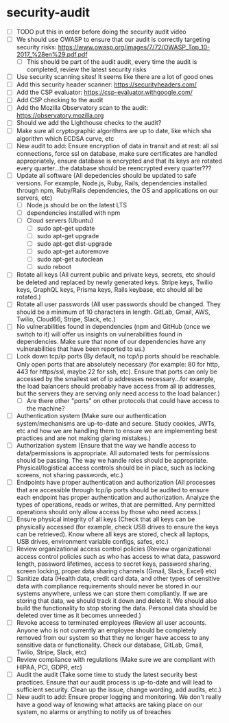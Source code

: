 # security-audit

- [ ] TODO put this in order before doing the security audit video
- [ ] We should use OWASP to ensure that our audit is correctly targeting security risks: https://www.owasp.org/images/7/72/OWASP_Top_10-2017_%28en%29.pdf.pdf
  - [ ] This should be part of the audit audit, every time the audit is completed, review the latest security risks
- [ ] Use security scanning sites! It seems like there are a lot of good ones
- [ ] Add this security header scanner: https://securityheaders.com/
- [ ] Add the CSP evaluator: https://csp-evaluator.withgoogle.com/
- [ ] Add CSP checking to the audit
- [ ] Add the Mozilla Observatory scan to the audit: https://observatory.mozilla.org
- [ ] Should we add the Lighthouse checks to the audit?
- [ ] Make sure all cryptographic algorithms are up to date, like which sha algorithm which ECDSA curve, etc
- [ ] New audit to add: Ensure encryption of data in transit and at rest: all ssl connections, force ssl on database, make sure certificates are handled appropriately, ensure database is encrypted and that its keys are rotated every quarter...the database should be reencrypted every quarter???
- [ ] Update all software (All depedencies should be updated to safe versions. For example, Node.js, Ruby, Rails, dependencies installed through npm, Ruby/Rails dependencies, the OS and applications on our servers, etc)
  - [ ] Node.js should be on the latest LTS
  - [ ] dependencies installed with npm
  - [ ] Cloud servers (Ubuntu)
    - [ ] sudo apt-get update
    - [ ] sudo apt-get upgrade
    - [ ] sudo apt-get dist-upgrade
    - [ ] sudo apt-get autoremove
    - [ ] sudo apt-get autoclean
    - [ ] sudo reboot
- [ ] Rotate all keys (All current public and private keys, secrets, etc should be deleted and replaced by newly generated keys. Stripe keys, Twilio keys, GraphQL keys, Prisma keys, Rails keybase, etc should all be rotated.)
- [ ] Rotate all user passwords (All user passwords should be changed. They should be a minimum of 10 characters in length. GitLab, Gmail, AWS, Twilio, Cloud66, Stripe, Slack, etc.)
- [ ] No vulnerabilities found in dependencies (npm and GitHub (once we switch to it) will offer us insights on vulnerabilities found in dependencies. Make sure that none of our dependencies have any vulnerabilities that have been reported to us.)
- [ ] Lock down tcp/ip ports (By default, no tcp/ip ports should be reachable. Only open ports that are absolutely necessary (for example: 80 for http, 443 for https/ssl, maybe 22 for ssh, etc). Ensure that ports can only be accessed by the smallest set of ip addresses necessary...for example, the load balancers should probably have access from all ip addresses, but the servers they are serving only need access to the load balancer.)
  - [ ]  Are there other "ports" on other protocols that could have access to the machine?
- [ ] Authentication system (Make sure our authentication system/mechanisms are up-to-date and secure. Study cookies, JWTs, etc and how we are handling them to ensure we are implementing best practices and are not making glaring mistakes.)
- [ ] Authorization system (Ensure that the way we handle access to data/permissions is appropriate. All automated tests for permissions should be passing. The way we handle roles should be appropriate. Physical/logistical access controls should be in place, such as locking screens, not sharing passwords, etc.)
- [ ] Endpoints have proper authentication and authorization (All processes that are accessible through tcp/ip ports should be audited to ensure each endpoint has proper authentication and authorization. Analyze the types of operations, reads or writes, that are permitted. Any permitted operations should only allow access by those who need access.)
- [ ] Ensure physical integrity of all keys (Check that all keys can be physically accessed (for example, check USB drives to ensure the keys can be retrieved). Know where all keys are stored, check all laptops, USB drives, environment variable configs, safes, etc.)
- [ ] Review organizational access control policies (Review organizational access control policies such as who has access to what data, password length, password lifetimes, access to secret keys, password sharing, screen locking, proper data sharing channels (Gmail, Slack, Excel) etc)
- [ ] Sanitize data (Health data, credit card data, and other types of sensitive data with compliance requirements should never be stored in our systems anywhere, unless we can store them compliantly. If we are storing that data, we should track it down and delete it. We should also build the functionality to stop storing the data. Personal data should be deleted over time as it becomes unneeded.)
- [ ]  Revoke access to terminated employees (Review all user accounts. Anyone who is not currently an employee should be completely removed from our system so that they no longer have access to any sensitive data or functionality. Check our database, GitLab, Gmail, Twilio, Stripe, Slack, etc)
- [ ] Review compliance with regulations (Make sure we are compliant with HIPAA, PCI, GDPR, etc)
- [ ] Audit the audit (Take some time to study the latest security best practices. Ensure that our audit process is up-to-date and will lead to sufficient security. Clean up the issue, change wording, add audits, etc.)
- [ ] New audit to add: Ensure proper logging and monitoring. We don't really have a good way of knowing what attacks are taking place on our system, no alarms or anything to notify us of breaches
